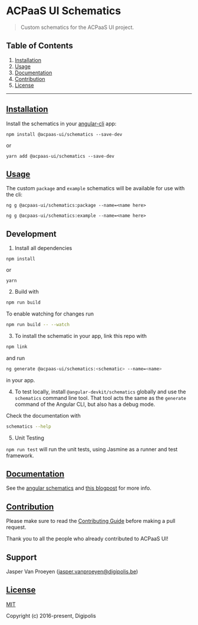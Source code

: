 # ACPaaS UI Schematics

> Custom schematics for the ACPaaS UI project.

## Table of Contents

1. [Installation](#installation)
2. [Usage](#usage)
3. [Documentation](#documentation)
4. [Contribution](#contribution)
5. [License](#license)

---

## [Installation](#installation)

Install the schematics in your [angular-cli](https://github.com/angular/angular-cli) app:

```shell
npm install @acpaas-ui/schematics --save-dev
```

or

```shell
yarn add @acpaas-ui/schematics --save-dev
```

## [Usage](#usage)

The custom `package` and `example` schematics will be available for use with the cli:

```shell
ng g @acpaas-ui/schematics:package --name=<name here>

ng g @acpaas-ui/schematics:example --name=<name here>
```

## Development

1. Install all dependencies

```shell
npm install
```

or

```shell
yarn
```

2. Build with

```bash
npm run build
```

To enable watching for changes run
```bash
npm run build -- --watch
```

3. To install the schematic in your app, link this repo with

```bash
npm link
```

and run
```bash
ng generate @acpaas-ui/schematics:<schematic> --name=<name>
```
in your app.

4. To test locally, install `@angular-devkit/schematics` globally and use the `schematics` command line tool. That tool acts the same as the `generate` command of the Angular CLI, but also has a debug mode.

Check the documentation with
```bash
schematics --help
```

5. Unit Testing

`npm run test` will run the unit tests, using Jasmine as a runner and test framework.

## [Documentation](#documentation)

See the [angular schematics](https://github.com/angular/angular-cli/tree/master/packages/schematics/angular) and [this blogpost](https://blog.angular.io/schematics-an-introduction-dc1dfbc2a2b2) for more info.

## [Contribution](#contribution)

Please make sure to read the [Contributing Guide](./CONTRIBUTING.md) before making a pull request.

Thank you to all the people who already contributed to ACPaaS UI!

## Support

Jasper Van Proeyen (<jasper.vanproeyen@digipolis.be>)

## [License](#license)

[MIT](http://opensource.org/licenses/MIT)

Copyright (c) 2016-present, Digipolis
